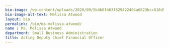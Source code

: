 ```yaml
---
bio-image: /wp-content/uploads/2020/09/5b4b0f463f629422404a6823bcc618d5.png
bio-image-alt-text: Melissa Atwood
layout: bio
permalink: /bio/ms-melissa-atwood/
name : Ms. Melissa Atwood
department: Small Business Administration
title: Acting Deputy Chief Financial Officer
---
```

